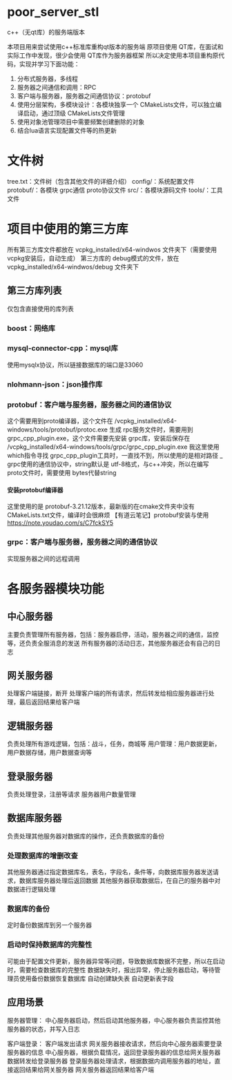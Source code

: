 # poor_server_stl
c++（无qt库）的服务端版本

本项目用来尝试使用c++标准库重构qt版本的服务端
原项目使用 QT库，在面试和实际工作中发现，很少会使用 QT库作为服务器框架
所以决定使用本项目重构原代码，实现并学习下面功能：
1. 分布式服务器，多线程
2. 服务器之间通信和调用：RPC
3. 客户端与服务器，服务器之间通信协议：protobuf
4. 使用分层架构，多模块设计：各模块独享一个 CMakeLists文件，可以独立编译启动，通过顶级 CMakeLists文件管理
5. 使用对象池管理项目中需要频繁创建删除的对象
6. 结合lua语言实现配置文件等的热更新

# 文件树
tree.txt：文件树（包含其他文件的详细介绍）
config/：系统配置文件
protobuf/：各模块 grpc通信 proto协议文件
src/：各模块源码文件
tools/：工具文件

# 项目中使用的第三方库
所有第三方库文件都放在 vcpkg_installed/x64-windwos 文件夹下（需要使用vcpkg安装后，自动生成）
第三方库的 debug模式的文件，放在 vcpkg_installed/x64-windwos/debug 文件夹下

## 第三方库列表
仅包含直接使用的库列表

### boost：网络库

### mysql-connector-cpp：mysql库
使用mysqlx协议，所以链接数据库的端口是33060

### nlohmann-json：json操作库

### protobuf：客户端与服务器，服务器之间的通信协议
这个需要用到proto编译器，这个文件在 /vcpkg_installed/x64-windows/tools/protobuf/protoc.exe
生成 rpc服务文件时，需要用到 grpc_cpp_plugin.exe，这个文件需要先安装 grpc库，安装后保存在 /vcpkg_installed/x64-windows/tools/grpc/grpc_cpp_plugin.exe
我这里使用 which指令寻找 grpc_cpp_plugin工具时，一直找不到，所以使用的是相对路径
_ grpc使用的通信协议中，string默认是 utf-8格式，与c++冲突，所以在编写 proto文件时，需要使用 bytes代替string

#### 安装protobuf编译器
这里使用的是 protobuf-3.21.12版本，最新版的在cmake文件夹中没有CMakeLists.txt文件，编译时会很麻烦
【有道云笔记】protobuf安装与使用 https://note.youdao.com/s/C7fckSY5


### grpc：客户端与服务器，服务器之间的通信协议
实现服务器之间的远程调用


# 各服务器模块功能
## 中心服务器
主要负责管理所有服务器，包括：服务器启停，活动，服务器之间的通信，监控等，还负责全服消息的发送
所有服务器的活动日志，其他服务器还会有自己的日志

## 网关服务器
处理客户端链接，断开
处理客户端的所有请求，然后转发给相应服务器进行处理，最后返回结果给客户端

## 逻辑服务器
负责处理所有游戏逻辑，包括：战斗，任务，商城等
用户管理：用户数据更新，用户数据存储，用户数据查询等

## 登录服务器
负责处理登录，注册等请求
服务器用户数量管理

## 数据库服务器
负责处理其他服务器对数据库的操作，还负责数据库的备份
### 处理数据库的增删改查
其他服务器通过指定数据库名，表名，字段名，条件等，向数据库服务器发送请求，数据库服务器处理后返回数据
其他服务器获取数据后，在自己的服务器中对数据进行逻辑处理

### 数据库的备份
定时备份数据库到另一个服务器

### 启动时保持数据库的完整性
可能由于配置文件更新，服务器异常等问题，导致数据库数据不完整，所以在启动时，需要检查数据库的完整性
数据缺失时，报出异常，停止服务器启动，等待管理员使用备份数据恢复数据库
自动创建缺失表
自动更新表字段

## 应用场景
服务器管理：
中心服务器启动，然后启动其他服务器，中心服务器负责监控其他服务器的状态，并写入日志

客户端登录：
客户端发出请求
网关服务器接收请求，然后向中心服务器索要登录服务器的信息
中心服务器，根据负载情况，返回登录服务器的信息给网关服务器
数据转发给登录服务器
登录服务器处理请求，根据数据内调用服务器的地址，直接返回结果给网关服务器
网关服务器返回结果给客户端